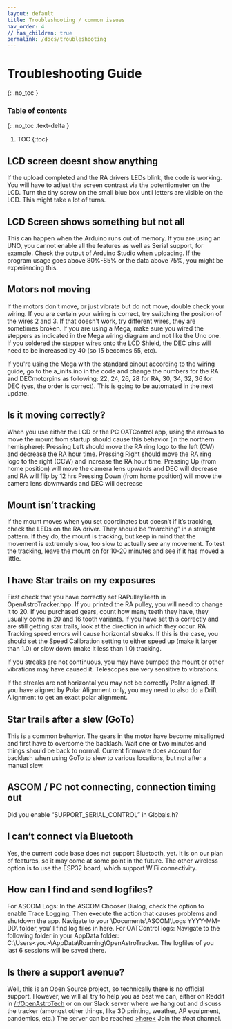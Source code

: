 ```yaml
---
layout: default
title: Troubleshooting / common issues
nav_order: 4
// has_children: true
permalink: /docs/troubleshooting
---
```


# Troubleshooting Guide
{: .no_toc }

### Table of contents
{: .no_toc .text-delta }
1. TOC
{:toc}


## LCD screen doesnt show anything
If the upload completed and the RA drivers LEDs blink, the code is working. You will have to adjust the screen contrast via the potentiometer on the LCD. Turn the tiny screw on the small blue box until letters are visible on the LCD. This might take a lot of turns.


## LCD Screen shows something but not all
This can happen when the Arduino runs out of memory. If you are using an UNO, you cannot enable all the features as well as Serial support, for example. Check the output of Arduino Studio when uploading. If the program usage goes above 80%-85% or the data above 75%, you might be experiencing this.


## Motors not moving
If the motors don't move, or just vibrate but do not move, double check your wiring. If you are certain your wiring is correct, try switching the position of the wires 2 and 3. If that doesn't work, try different wires, they are sometimes broken.
If you are using a Mega, make sure you wired the steppers as indicated in the Mega wiring diagram and not like the Uno one. If you soldered the stepper wires onto the LCD Shield, the DEC pins will need to be increased by 40 (so 15 becomes 55, etc).

If you're using the Mega with the standard pinout according to the wiring guide, go to the a_inits.ino in the code and change the numbers for the RA and DECmotorpins as following: 22, 24, 26, 28 for RA, 30, 34, 32, 36 for DEC (yes, the order is correct). This is going to be automated in the next update. 


## Is it moving correctly?
When you use either the LCD or the PC OATControl app, using the arrows to move the mount from startup should cause this behavior (in the northern hemisphere):
Pressing Left should move the RA ring logo to the left (CW) and decrease the RA hour time.
Pressing Right should move the RA ring logo to the right (CCW) and increase the RA hour time.
Pressing Up (from home position) will move the camera lens upwards and DEC will decrease and RA will flip by 12 hrs
Pressing Down (from home position) will move the camera lens downwards and DEC will decrease

## Mount isn’t tracking
If the mount moves when you set coordinates but doesn’t if it’s tracking, check the LEDs on the RA driver. They should be “marching” in a straight pattern. If they do, the mount is tracking, but keep in mind that the movement is extremely slow, too slow to actually see any movement. To test the tracking, leave the mount on for 10-20 minutes and see if it has moved a little.

## I have Star trails on my exposures
First check that you have correctly set RAPulleyTeeth in OpenAstroTracker.hpp. If you printed the RA pulley, you will need to change it to 20. If you purchased gears, count how many teeth they have, they usually come in 20 and 16 tooth variants.
If you have set this correctly and are still getting star trails, look at the direction in which they occur. RA Tracking speed errors will cause horizontal streaks. If this is the case, you should set the Speed Calibration setting to either speed up (make it larger than 1.0) or slow down (make it less than 1.0) tracking.

If you streaks are not continuous, you may have bumped the mount or other vibrations may have caused it. Telescopes are very sensitive to vibrations.

If the streaks are not horizontal you may not be correctly Polar aligned. If you have aligned by Polar Alignment only, you may need to also do a Drift Alignment to get an exact polar alignment.


## Star trails after a slew (GoTo)
This is a common behavior. The gears in the motor have become misaligned and first have to overcome the backlash. Wait one or two minutes and things should be back to normal. Current firmware does account for backlash when using GoTo to slew to various locations, but not after a manual slew.


## ASCOM / PC not connecting, connection timing out
Did you enable “SUPPORT_SERIAL_CONTROL” in Globals.h?


## I can’t connect via Bluetooth
Yes, the current code base does not support Bluetooth, yet. It is on our plan of features, so it may come at some point in the future. The other wireless option is to use the ESP32 board, which support WiFi connectivity.


## How can I find and send logfiles?
For ASCOM Logs: In the ASCOM Chooser Dialog, check the option to enable Trace Logging. Then execute the action that causes problems and shutdown the app.
Navigate to your \Documents\ASCOM\Logs YYYY-MM-DD\ folder, you’ll find log files in here.
For OATControl logs: Navigate to the following folder in your AppData folder: C:\Users\<you>\AppData\Roaming\OpenAstroTracker\. The logfiles of you last 6 sessions will be saved there.


## Is there a support avenue?
Well, this is an Open Source project, so technically there is no official support. However, we will all try to help you as best we can, either on Reddit in [/r/OpenAstroTech](https://www.reddit.com/r/OpenAstroTech/) or on our Slack server where we hang out and discuss the tracker (amongst other things, like 3D printing, weather, AP equipment, pandemics, etc.) The server can be reached [>here<](https://join.slack.com/t/spaceonly/shared_invite/zt-5qejkkme-mj5gLaWuwhCJ_fNRIUY7Ow) Join the #oat channel.
